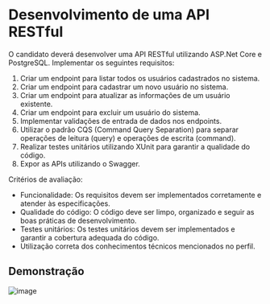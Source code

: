 # Desenvolvimento de uma API RESTful

O candidato deverá desenvolver uma API RESTful utilizando ASP.Net Core e PostgreSQL. Implementar os seguintes requisitos:

1. Criar um endpoint para listar todos os usuários cadastrados no sistema.
2. Criar um endpoint para cadastrar um novo usuário no sistema.
3. Criar um endpoint para atualizar as informações de um usuário existente.
4. Criar um endpoint para excluir um usuário do sistema.
5. Implementar validações de entrada de dados nos endpoints.
6. Utilizar o padrão CQS (Command Query Separation) para separar operações de leitura (query) e operações de escrita (command).
7. Realizar testes unitários utilizando XUnit para garantir a qualidade do código.
8. Expor as APIs utilizando o Swagger.

Critérios de avaliação:
- Funcionalidade: Os requisitos devem ser implementados corretamente e atender às especificações.
- Qualidade do código: O código deve ser limpo, organizado e seguir as boas práticas de desenvolvimento.
- Testes unitários: Os testes unitários devem ser implementados e garantir a cobertura adequada do código.
- Utilização correta dos conhecimentos técnicos mencionados no perfil.


## Demonstração 
![image](https://github.com/rodrigo-mambas/CRUP_UniSys/assets/57135792/0c64892d-5140-4c4b-9c94-4bf04034c4a5)
